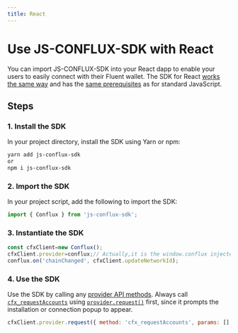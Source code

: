 ```yaml
---
title: React
---
```


# Use JS-CONFLUX-SDK with React

You can import JS-CONFLUX-SDK into your React dapp to enable your users to easily connect with their
Fluent wallet.
The SDK for React [works the same way](index.md#how-it-works) and has the
[same prerequisites](index.md#prerequisites) as for standard JavaScript.

## Steps

### 1. Install the SDK

In your project directory, install the SDK using Yarn or npm:

```bash
yarn add js-conflux-sdk
or
npm i js-conflux-sdk
```

### 2. Import the SDK

In your project script, add the following to import the SDK:

```javascript
import { Conflux } from 'js-conflux-sdk';
```

### 3. Instantiate the SDK


```javascript
const cfxClient=new Conflux();
cfxClient.provider=conflux;// Actually,it is the window.conflux injected by Fluent Wallet. You can also access via window.conflux
conflux.on('chainChanged', cfxClient.updateNetworkId); 
```

### 4. Use the SDK

Use the SDK by calling any [provider API methods](../../../reference/provider-api.md).
Always call [`cfx_requestAccounts`](../../../reference/rpc-api.md#eth_requestaccounts) using
[`provider.request()`](../../../reference/provider-api.md#windowconfluxrequestargs) first, since it
prompts the installation or connection popup to appear.

```javascript
cfxClient.provider.request({ method: 'cfx_requestAccounts', params: [] });
```
